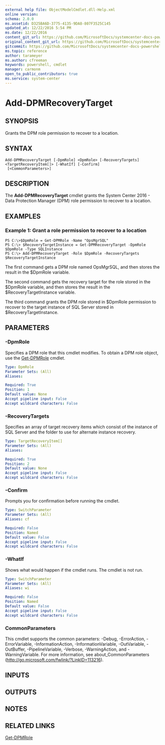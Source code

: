 ```yaml
---
external help file: ObjectModelCmdlet.dll-Help.xml
online version: 
schema: 2.0.0
ms.assetid: D325BA6D-3775-4135-9DA8-807F3525C145
updated_at: 12/22/2016 5:54 PM
ms.date: 12/22/2016
content_git_url: https://github.com/MicrosoftDocs/systemcenter-docs-powershell/blob/live/systemcenter-cmdlets/SystemCenter2016/DataProtectionManager/vlatest/Add-DPMRecoveryTarget.md
original_content_git_url: https://github.com/MicrosoftDocs/systemcenter-docs-powershell/blob/live/systemcenter-cmdlets/SystemCenter2016/DataProtectionManager/vlatest/Add-DPMRecoveryTarget.md
gitcommit: https://github.com/MicrosoftDocs/systemcenter-docs-powershell/blob/17c3a51bd892aad46c731d9f381f0704b4815004/systemcenter-cmdlets/SystemCenter2016/DataProtectionManager/vlatest/Add-DPMRecoveryTarget.md
ms.topic: reference
author: tarameyer
ms.author: cfreeman
keywords: powershell, cmdlet
manager: carmonm
open_to_public_contributors: true
ms.service: system-center
---
```


# Add-DPMRecoveryTarget

## SYNOPSIS
Grants the DPM role permission to recover to a location.

## SYNTAX

```
Add-DPMRecoveryTarget [-DpmRole] <DpmRole> [-RecoveryTargets] <TargetRecoveryItem[]> [-WhatIf] [-Confirm]
 [<CommonParameters>]
```

## DESCRIPTION
The **Add-DPMRecoveryTarget** cmdlet grants the System Center 2016 - Data Protection Manager (DPM) role permission to recover to a location.

## EXAMPLES

### Example 1: Grant a role permission to recover to a location
```
PS C:\>$DpmRole = Get-DPMRole -Name "OpsMgrSQL"
PS C:\> $RecoveryTargetInstance = Get-DPMRecoveryTarget -DpmRole $DpmRole -Type SQLInstance
PS C:\> Add-DPMRecoveryTarget -Role $DpmRole -RecoveryTargets $RecoveryTargetInstance
```

The first command gets a DPM role named OpsMgrSQL, and then stores the result in the $DpmRole variable.

The second command gets the recovery target for the role stored in the $DpmRole variable, and then stores the result in the $RecoveryTargetInstance variable.

The third command grants the DPM role stored in $DpmRole permission to recover to the target instance of SQL Server stored in $RecoveryTargetInstance.

## PARAMETERS

### -DpmRole
Specifies a DPM role that this cmdlet modifies.
To obtain a DPM role object, use the [Get-DPMRole](./Get-DPMRole.md) cmdlet.

```yaml
Type: DpmRole
Parameter Sets: (All)
Aliases: 

Required: True
Position: 1
Default value: None
Accept pipeline input: False
Accept wildcard characters: False
```

### -RecoveryTargets
Specifies an array of target recovery items which consist of the instance of SQL Server and the folder to use for alternate instance recovery.

```yaml
Type: TargetRecoveryItem[]
Parameter Sets: (All)
Aliases: 

Required: True
Position: 2
Default value: None
Accept pipeline input: False
Accept wildcard characters: False
```

### -Confirm
Prompts you for confirmation before running the cmdlet.

```yaml
Type: SwitchParameter
Parameter Sets: (All)
Aliases: cf

Required: False
Position: Named
Default value: False
Accept pipeline input: False
Accept wildcard characters: False
```

### -WhatIf
Shows what would happen if the cmdlet runs.
The cmdlet is not run.

```yaml
Type: SwitchParameter
Parameter Sets: (All)
Aliases: wi

Required: False
Position: Named
Default value: False
Accept pipeline input: False
Accept wildcard characters: False
```

### CommonParameters
This cmdlet supports the common parameters: -Debug, -ErrorAction, -ErrorVariable, -InformationAction, -InformationVariable, -OutVariable, -OutBuffer, -PipelineVariable, -Verbose, -WarningAction, and -WarningVariable. For more information, see about_CommonParameters (http://go.microsoft.com/fwlink/?LinkID=113216).

## INPUTS

## OUTPUTS

## NOTES

## RELATED LINKS

[Get-DPMRole](xref:SystemCenter2016/DataProtectionManager/vlatest/Get-DPMRole.md)
